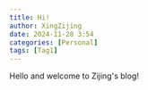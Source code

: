 ```yaml
---
title: Hi!
author: XingZijing
date: 2024-11-28 3:54 
categories: [Personal]
tags: [Tag1]
---
```


Hello and welcome to Zijing's blog!
